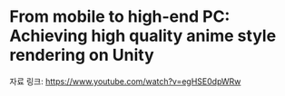 # From mobile to high-end PC: Achieving high quality anime style rendering on Unity

자료 링크: https://www.youtube.com/watch?v=egHSE0dpWRw